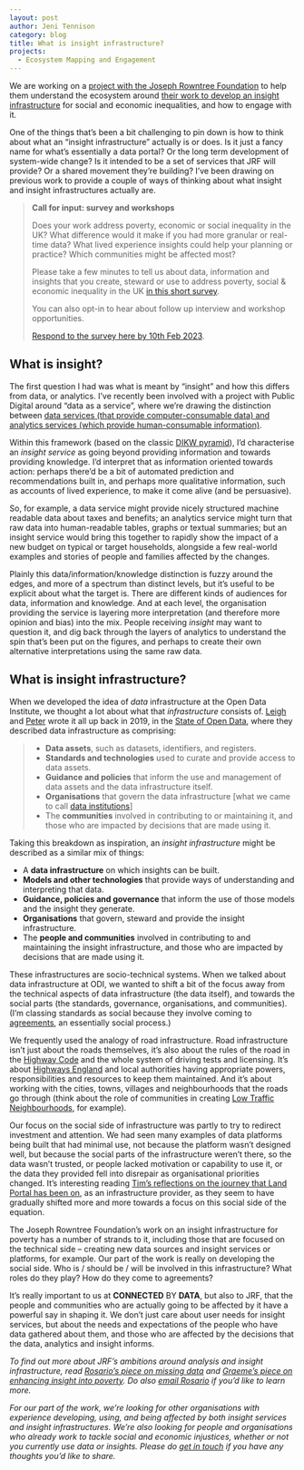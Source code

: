 ```yaml
---
layout: post
author: Jeni Tennison
category: blog
title: What is insight infrastructure?
projects: 
  - Ecosystem Mapping and Engagement
---
```


We are working on a [project with the Joseph Rowntree Foundation](https://connectedbydata.org/projects/2022-jrf-ecosystem) to help them understand the ecosystem around [their work to develop an insight infrastructure](https://www.jrf.org.uk/blog/how-we-approach-missing-data-could-unlock-social-and-economic-injustice) for social and economic inequalities, and how to engage with it.

One of the things that’s been a bit challenging to pin down is how to think about what an “insight infrastructure” actually is or does. Is it just a fancy name for what’s essentially a data portal? Or the long term development of system-wide change? Is it intended to be a set of services that JRF will provide? Or a shared movement they’re building? I’ve been drawing on previous work to provide a couple of ways of thinking about what insight and insight infrastructures actually are.

<!--more-->

> **Call for input: survey and workshops**
>
> Does your work address poverty, economic or social inequality in the UK? What difference would it make if you had more granular or real-time data? What lived experience insights could help your planning or practice? Which communities might be affected most?
>
> Please take a few minutes to tell us about data, information and insights that you create, steward or use to address poverty, social & economic inequality in the UK [in this short survey](https://jrfinsight.limesurvey.net/472946?lang=en). 
>
> You can also opt-in to hear about follow up interview and workshop opportunities.
>
> [Respond to the survey here by 10th Feb 2023](https://jrfinsight.limesurvey.net/472946?lang=en).

## What is insight?

The first question I had was what is meant by “insight” and how this differs from data, or analytics. I’ve recently been involved with a project with Public Digital around “data as a service”, where we’re drawing the distinction between [data services (that provide computer-consumable data) and analytics services (which provide human-consumable information)](https://public.digital/2022/03/22/why-cities-need-analytics-and-data-services).

Within this framework (based on the classic [DIKW pyramid](https://en.wikipedia.org/wiki/DIKW_pyramid)), I’d characterise an _insight service_ as going beyond providing information and towards providing knowledge. I’d interpret that as information oriented towards action: perhaps there’d be a bit of automated prediction and recommendations built in, and perhaps more qualitative information, such as accounts of lived experience, to make it come alive (and be persuasive).

So, for example, a data service might provide nicely structured machine readable data about taxes and benefits; an analytics service might turn that raw data into human-readable tables, graphs or textual summaries; but an insight service would bring this together to rapidly show the impact of a new budget on typical or target households, alongside a few real-world examples and stories of people and families affected by the changes.

Plainly this data/information/knowledge distinction is fuzzy around the edges, and more of a spectrum than distinct levels, but it’s useful to be explicit about what the target is. There are different kinds of audiences for data, information and knowledge. And at each level, the organisation providing the service is layering more interpretation (and therefore more opinion and bias) into the mix. People receiving _insight_ may want to question it, and dig back through the layers of analytics to understand the spin that’s been put on the figures, and perhaps to create their own alternative interpretations using the same raw data.


## What is insight infrastructure?

When we developed the idea of _data_ infrastructure at the Open Data Institute, we thought a lot about what that _infrastructure_ consists of. [Leigh](http://ldodds.com/) and [Peter](https://peterkwells.com/) wrote it all up back in 2019, in the [State of Open Data](https://www.stateofopendata.od4d.net/chapters/issues/data-infrastructure.html), where they described data infrastructure as comprising:

> * **Data assets**, such as datasets, identifiers, and registers.
> * **Standards and technologies** used to curate and provide access to data assets.
> * **Guidance and policies** that inform the use and management of data assets and the data infrastructure itself.
> * **Organisations** that govern the data infrastructure [what we came to call [data institutions](https://theodi.org/article/what-do-we-mean-by-data-institutions/)]
> * The **communities** involved in contributing to or maintaining it, and those who are impacted by decisions that are made using it.

Taking this breakdown as inspiration, an _insight infrastructure_ might be described as a similar mix of things:

* A **data infrastructure** on which insights can be built.
* **Models and other technologies** that provide ways of understanding and interpreting that data.
* **Guidance, policies and governance** that inform the use of those models and the insight they generate.
* **Organisations** that govern, steward and provide the insight infrastructure.
* The **people and communities** involved in contributing to and maintaining the insight infrastructure, and those who are impacted by decisions that are made using it.

These infrastructures are socio-technical systems. When we talked about data infrastructure at ODI, we wanted to shift a bit of the focus away from the technical aspects of data infrastructure (the data itself), and towards the social parts (the standards, governance, organisations, and communities). (I’m classing standards as social because they involve coming to [agreements](https://standards.theodi.org/), an essentially social process.)

We frequently used the analogy of road infrastructure. Road infrastructure isn’t just about the roads themselves, it’s also about the rules of the road in the [Highway Code](https://www.gov.uk/browse/driving/highway-code-road-safety) and the whole system of driving tests and licensing. It’s about [Highways England](https://www.gov.uk/government/organisations/highways-england) and local authorities having appropriate powers, responsibilities and resources to keep them maintained. And it’s about working with the cities, towns, villages and neighbourhoods that the roads go through (think about the role of communities in creating [Low Traffic Neighbourhoods](https://en.wikipedia.org/wiki/Low_Traffic_Neighbourhood), for example).

Our focus on the social side of infrastructure was partly to try to redirect investment and attention. We had seen many examples of data platforms being built that had minimal use, not because the platform wasn’t designed well, but because the social parts of the infrastructure weren’t there, so the data wasn’t trusted, or people lacked motivation or capability to use it, or the data they provided fell into disrepair as organisational priorities changed. It’s interesting reading [Tim’s reflections on the journey that Land Portal has been on](https://connectedbydata.org/weeknotes/2022/12/09/tim-weeknotes), as an infrastructure provider, as they seem to have gradually shifted more and more towards a focus on this social side of the equation.

The Joseph Rowntree Foundation’s work on an insight infrastructure for poverty has a number of strands to it, including those that are focused on the technical side – creating new data sources and insight services or platforms, for example. Our part of the work is really on developing the social side. Who is / should be / will be involved in this infrastructure? What roles do they play? How do they come to agreements?

It’s really important to us at **CONNECTED** BY **DATA**, but also to JRF, that the people and communities who are actually going to be affected by it have a powerful say in shaping it. We don’t just care about user needs for insight services, but about the needs and expectations of the people who have data gathered about them, and those who are affected by the decisions that the data, analytics and insight informs.

_To find out more about JRF’s ambitions around analysis and insight infrastructure, read [Rosario’s piece on missing data](https://www.jrf.org.uk/blog/how-we-approach-missing-data-could-unlock-social-and-economic-injustice) and [Graeme’s piece on enhancing insight into poverty](https://www.jrf.org.uk/blog/help-jrf-discover-vital-insight-guide-better-policy-and-action). Do also [email Rosario](mailto:Rosario.Piazza@jrf.org.uk) if you’d like to learn more._

_For our part of the work, we’re looking for other organisations with experience developing, using, and being affected by both insight services and insight infrastructures. We’re also looking for people and organisations who already work to tackle social and economic injustices, whether or not you currently use data or insights. Please do [get in touch](mailto:jeni@connectedbydata.org) if you have any thoughts you’d like to share._
